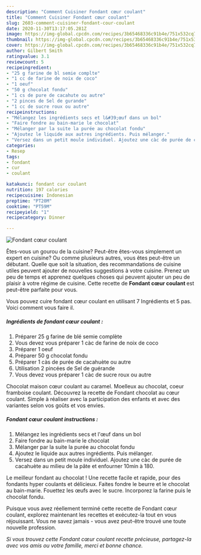 ```yaml
---
description: "Comment Cuisiner Fondant cœur coulant"
title: "Comment Cuisiner Fondant cœur coulant"
slug: 2603-comment-cuisiner-fondant-cour-coulant
date: 2020-11-30T13:17:05.281Z
image: https://img-global.cpcdn.com/recipes/3b65468336c91b4e/751x532cq70/fondant-coeur-coulant-photo-principale-de-la-recette.jpg
thumbnail: https://img-global.cpcdn.com/recipes/3b65468336c91b4e/751x532cq70/fondant-coeur-coulant-photo-principale-de-la-recette.jpg
cover: https://img-global.cpcdn.com/recipes/3b65468336c91b4e/751x532cq70/fondant-coeur-coulant-photo-principale-de-la-recette.jpg
author: Gilbert Smith
ratingvalue: 3.1
reviewcount: 5
recipeingredient:
- "25 g farine de bl semie complte"
- "1 cc de farine de noix de coco"
- "1 oeuf"
- "50 g chocolat fondu"
- "1 cs de pure de cacahute ou autre"
- "2 pinces de Sel de gurande"
- "1 cc de sucre roux ou autre"
recipeinstructions:
- "Mélangez les ingrédients secs et l&#39;œuf dans un bol"
- "Faire fondre au bain-marie le chocolat"
- "Mélanger par la suite la purée au chocolat fondu"
- "Ajoutez le liquide aux autres ingrédients. Puis mélanger."
- "Versez dans un petit moule individuel. Ajoutez une càc de purée de cacahuète au milieu de la pâte et enfourner 10min à 180."
categories:
- Resep
tags:
- fondant
- cur
- coulant

katakunci: fondant cur coulant 
nutrition: 197 calories
recipecuisine: Indonesian
preptime: "PT20M"
cooktime: "PT59M"
recipeyield: "1"
recipecategory: Dinner

---
```



![Fondant cœur coulant](https://img-global.cpcdn.com/recipes/3b65468336c91b4e/751x532cq70/fondant-coeur-coulant-photo-principale-de-la-recette.jpg)

Êtes-vous un gourou de la cuisine? Peut-être êtes-vous simplement un expert en cuisine? Ou comme plusieurs autres, vous êtes peut-être un débutant. Quelle que soit la situation, des recommandations de cuisine utiles peuvent ajouter de nouvelles suggestions à votre cuisine. Prenez un peu de temps et apprenez quelques choses qui peuvent ajouter un peu de plaisir à votre régime de cuisine. Cette recette de <strong> Fondant cœur coulant </strong> est peut-être parfaite pour vous.

<!--inarticleads1-->

Vous pouvez cuire fondant cœur coulant en utilisant 7 Ingrédients et 5 pas. Voici comment vous faire il.

##### Ingrédients de fondant cœur coulant :

1. Préparer 25 g farine de blé semie complète
1. Vous devez vous préparer 1 càc de farine de noix de coco
1. Préparer 1 oeuf
1. Préparer 50 g chocolat fondu
1. Préparer 1 càs de purée de cacahuète ou autre
1. Utilisation 2 pincées de Sel de guérande
1. Vous devez vous préparer 1 càc de sucre roux ou autre


Chocolat maison cœur coulant au caramel. Moelleux au chocolat, coeur framboise coulant. Découvrez la recette de Fondant chocolat au cœur coulant. Simple à réaliser avec la participation des enfants et avec des variantes selon vos goûts et vos envies. 

<!--inarticleads2-->

##### Fondant cœur coulant instructions :

1. Mélangez les ingrédients secs et l&#39;œuf dans un bol
1. Faire fondre au bain-marie le chocolat
1. Mélanger par la suite la purée au chocolat fondu
1. Ajoutez le liquide aux autres ingrédients. Puis mélanger.
1. Versez dans un petit moule individuel. Ajoutez une càc de purée de cacahuète au milieu de la pâte et enfourner 10min à 180.


Le meilleur fondant au chocolat ! Une recette facile et rapide, pour des fondants hyper coulants et délicieux. Faites fondre le beurre et le chocolat au bain-marie. Fouettez les œufs avec le sucre. Incorporez la farine puis le chocolat fondu. 

<!--inarticleads1-->

<p>
Puisque vous avez réellement terminé cette recette de Fondant cœur coulant, explorez maintenant les recettes et exécutez-la tout en vous réjouissant. Vous ne savez jamais - vous avez peut-être trouvé une toute nouvelle profession.
</p>

<p>
<i>Si vous trouvez cette Fondant cœur coulant recette précieuse, partagez-la avec vos amis ou votre famille, merci et bonne chance.</i>
</p>
